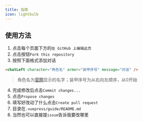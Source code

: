 ```yaml
---
title: 指南
icon: lightbulb
---
```


## 使用方法
1. 点击每个页面下方的`在 GitHub 上编辑此页`
2. 点击按钮`Fork this repository`
3. 按照下面格式添加对话
```html
<chatLeft character="角色名" armor="装甲序号" message="对话" />
```
> 角色名为[官网](https://www.bh3.com/valkyries)显示的名字；装甲序号为从右向左顺序，从0开始
4. 完成修改后点击`Commit changes...`
5. 点击`Propose changes`
6. 填写好改动了什么点击`Create pull request`
7. 目录在`.vuepress/guide/README.md`
8. 当然也可以直接提`issue`告诉我要改哪里